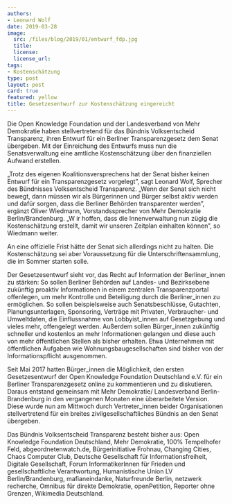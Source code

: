 ```yaml
---
authors: 
- Leonard Wolf
date: 2019-03-28
image:
  src: /files/blog/2019/01/entwurf_fdp.jpg
  title: 
  license: 
  license_url: 
tags:
- Kostenschätzung
type: post
layout: post
card: true
featured: yellow
title: Gesetzesentwurf zur Kostenschätzung eingereicht
---
```


Die Open Knowledge Foundation und der Landesverband von Mehr Demokratie haben stellvertretend für das Bündnis ​Volksentscheid Transparenz​, ihren Entwurf für ein Berliner Transparenzgesetz dem Senat übergeben.​ ​Mit der Einreichung des Entwurfs muss nun die Senatsverwaltung eine amtliche Kostenschätzung über den finanziellen Aufwand erstellen.

„Trotz des eigenen Koalitionsversprechens hat der Senat bisher keinen Entwurf für ein Transparenzgesetz vorgelegt”, sagt Leonard Wolf, Sprecher des Bündnisses ​Volksentscheid Transparenz. ​„Wenn der Senat sich nicht bewegt, dann müssen wir als Bürgerinnen und Bürger selbst aktiv werden und dafür sorgen, dass die Berliner Behörden transparenter werden”, ergänzt Oliver Wiedmann, Vorstandssprecher von ​Mehr Demokratie Berlin/Brandenburg​. „W​ ir hoffen, dass die Innenverwaltung nun zügig die Kostenschätzung erstellt​, damit wir unseren Zeitplan einhalten können”, so Wiedmann weiter.

An eine offizielle Frist hätte der Senat sich allerdings nicht zu halten. Die Kostenschätzung sei aber Voraussetzung für die Unterschriftensammlung, die im Sommer starten solle.

Der Gesetzesentwurf sieht vor, das Recht auf Information der Berliner_innen zu stärken: So sollen Berliner Behörden auf Landes- und Bezirksebene zukünftig proaktiv Informationen in einem zentralen Transparenzportal offenlegen, um mehr Kontrolle und Beteiligung durch die Berliner_innen zu ermöglichen. So sollen beispielsweise auch Senatsbeschlüsse, Gutachten, Planungsunterlagen, Sponsoring, Verträge mit Privaten, Verbraucher- und Umweltdaten, die Einflussnahme von Lobbyist_innen auf Gesetzgebung und vieles mehr, offengelegt werden. Außerdem sollen Bürger_innen zukünftig schneller und kostenlos an mehr Informationen gelangen und diese auch von mehr öffentlichen Stellen als bisher erhalten. Etwa Unternehmen mit öffentlichen Aufgaben wie Wohnungsbaugesellschaften sind bisher von der Informationspflicht ausgenommen.

Seit Mai 2017 hatten Bürger_innen die Möglichkeit, den ersten Gesetzesentwurf der ​Open Knowledge Foundation Deutschland e.V. für ein Berliner Transparenzgesetz online zu kommentieren und zu diskutieren. Daraus entstand gemeinsam mit ​Mehr Demokratie/ Landesverband Berlin-Brandenburg in den vergangenen Monaten eine überarbeitete Version. Diese wurde nun am Mittwoch durch Vertreter_innen beider Organisationen stellvertretend für ein breites zivilgesellschaftliches Bündnis an den Senat übergeben.

Das Bündnis ​Volksentscheid Transparenz ​besteht bisher aus: Open Knowledge Foundation Deutschland, Mehr Demokratie, 100% Tempelhofer Feld, abgeordnetenwatch.de, Bürgerinitiative Frohnau, Changing Cities, Chaos Computer Club, Deutsche Gesellschaft für Informationsfreiheit, Digitale Gesellschaft, Forum InformatikerInnen für Frieden und gesellschaftliche Verantwortung, Humanistische Union LV Berlin/Brandenburg, mafianeindanke, Naturfreunde Berlin, netzwerk recherche, Omnibus für direkte Demokratie, openPetition, Reporter ohne Grenzen, Wikimedia Deutschland.

